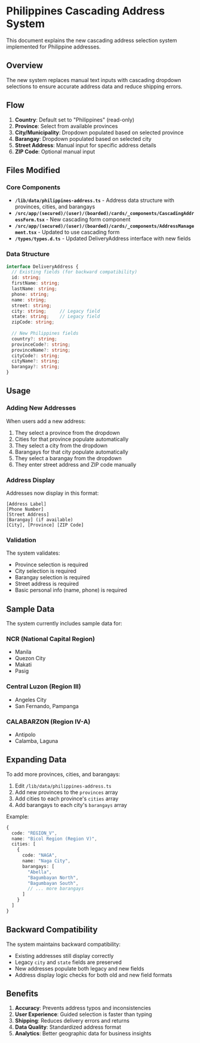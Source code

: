 # Philippines Cascading Address System

This document explains the new cascading address selection system implemented for Philippine addresses.

## Overview

The new system replaces manual text inputs with cascading dropdown selections to ensure accurate address data and reduce shipping errors.

## Flow

1. **Country**: Default set to "Philippines" (read-only)
2. **Province**: Select from available provinces
3. **City/Municipality**: Dropdown populated based on selected province  
4. **Barangay**: Dropdown populated based on selected city
5. **Street Address**: Manual input for specific address details
6. **ZIP Code**: Optional manual input

## Files Modified

### Core Components

- **`/lib/data/philippines-address.ts`** - Address data structure with provinces, cities, and barangays
- **`/src/app/(secured)/(user)/(boarded)/cards/_components/CascadingAddressForm.tsx`** - New cascading form component
- **`/src/app/(secured)/(user)/(boarded)/cards/_components/AddressManagement.tsx`** - Updated to use cascading form
- **`/types/types.d.ts`** - Updated DeliveryAddress interface with new fields

### Data Structure

```typescript
interface DeliveryAddress {
  // Existing fields (for backward compatibility)
  id: string;
  firstName: string;
  lastName: string;
  phone: string;
  name: string;
  street: string;
  city: string;     // Legacy field
  state: string;    // Legacy field  
  zipCode: string;
  
  // New Philippines fields
  country?: string;
  provinceCode?: string;
  provinceName?: string;
  cityCode?: string;
  cityName?: string;
  barangay?: string;
}
```

## Usage

### Adding New Addresses

When users add a new address:

1. They select a province from the dropdown
2. Cities for that province populate automatically
3. They select a city from the dropdown  
4. Barangays for that city populate automatically
5. They select a barangay from the dropdown
6. They enter street address and ZIP code manually

### Address Display

Addresses now display in this format:
```
[Address Label]
[Phone Number]
[Street Address]
[Barangay] (if available)
[City], [Province] [ZIP Code]
```

### Validation

The system validates:
- Province selection is required
- City selection is required
- Barangay selection is required
- Street address is required
- Basic personal info (name, phone) is required

## Sample Data

The system currently includes sample data for:

### NCR (National Capital Region)
- Manila
- Quezon City  
- Makati
- Pasig

### Central Luzon (Region III)
- Angeles City
- San Fernando, Pampanga

### CALABARZON (Region IV-A)  
- Antipolo
- Calamba, Laguna

## Expanding Data

To add more provinces, cities, and barangays:

1. Edit `/lib/data/philippines-address.ts`
2. Add new provinces to the `provinces` array
3. Add cities to each province's `cities` array
4. Add barangays to each city's `barangays` array

Example:
```typescript
{
  code: "REGION_V",
  name: "Bicol Region (Region V)",
  cities: [
    {
      code: "NAGA",
      name: "Naga City",
      barangays: [
        "Abella",
        "Bagumbayan North",
        "Bagumbayan South",
        // ... more barangays
      ]
    }
  ]
}
```

## Backward Compatibility

The system maintains backward compatibility:
- Existing addresses still display correctly
- Legacy `city` and `state` fields are preserved
- New addresses populate both legacy and new fields
- Address display logic checks for both old and new field formats

## Benefits

1. **Accuracy**: Prevents address typos and inconsistencies
2. **User Experience**: Guided selection is faster than typing
3. **Shipping**: Reduces delivery errors and returns
4. **Data Quality**: Standardized address format
5. **Analytics**: Better geographic data for business insights